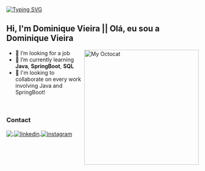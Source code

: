 
[![Typing SVG](https://readme-typing-svg.herokuapp.com/?color=ff91a4&size=35&center=true&vCenter=true&width=1000&lines=Be+Welcome!+:%29)](https://git.io/typing-svg)
## Hi, I'm Dominique Vieira || Olá, eu sou a Dominique Vieira

<img align="right" width="300px" src="https://user-images.githubusercontent.com/77897963/212151102-97d576a2-efb6-4f1d-bb5e-f2fd0aa985a7.png" alt="My Octocat" />

- 🔭 I’m looking for a job
- 🌱 I’m currently learning __Java__, __SpringBoot__, __SQL__
- 💞️ I'm looking to collaborate on every work involving Java and SpringBoot!

<br>

### Contact

<p align="left">
  <a href="mailto:dominiquekv18@gmail.com">
    <img align="center" src="https://img.shields.io/badge/Gmail-D14836?style=flat&logo=gmail&logoColor=white" target="_blank">
  </a>
  <a href="https://linkedin.com/in/dominiquekv" target="_blank">
    <img align="center" src="https://img.shields.io/badge/-dominiquekv-05122A?style=flat&logo=linkedin&logoColor=blue" alt="linkedin"/>
  </a>
  <a href="https://instagram.com/domi.kv" target="_blank">
   <img align="center" src="https://img.shields.io/badge/-domi.kv-05122A?style=flat&logo=instagram" alt="instagram"/>
  </a>
</p>
